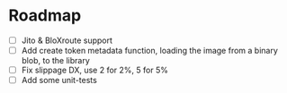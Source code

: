 # Roadmap

- [ ] Jito & BloXroute support
- [ ] Add create token metadata function, loading the image from a binary blob, to the library
- [ ] Fix slippage DX, use 2 for 2%, 5 for 5%
- [ ] Add some unit-tests